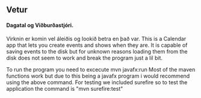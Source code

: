 ## Vetur
#### Dagatal og Viðburðastjóri.

Virknin er komin vel áleiðis og lookið betra en það var.
This is a Calendar app that lets you create events and shows when they are. It is capable of saving events to the disk but for unknown reasons loading them from the disk does not seem to work and break the program just a lil bit.

To run the program you need to excecute mvn javafx:run
Most of the maven functions work but due to this being a javafx program i would recommend using the above command.
For testing we included surefire so to test the application the command is "mvn surefire:test"